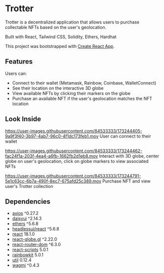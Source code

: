 # Trotter

Trotter is a decentralized application that allows users to purchase collectable NFTs based on the user's geolocation. 

Built with React, Tailwind CSS, Solidity, Ethers, Hardhat

This project was bootstrapped with [Create React App](https://github.com/facebook/create-react-app).

## Features

Users can:
- Connect to their wallet (Metamask, Rainbow, Coinbase, WalletConnect)
- See their location on the interactive 3D globe
- View available NFTs by clicking their markers on the globe
- Purchase an available NFT if the user's geolocation matches the NFT location

## Look Inside

https://user-images.githubusercontent.com/84533333/173244405-9a9f3f40-3b97-4ab7-96c0-4f1dc173feb1.mov
User can connect to their wallet

https://user-images.githubusercontent.com/84533333/173244462-fac24f1a-203f-4ea4-a6fb-1662fb2d1eb8.mov
Interact with 3D globe, center globe on user's geolocation, click on globe markers to view associated NFTs

https://user-images.githubusercontent.com/84533333/173244791-5e1c63cc-6b7a-490f-8ec7-675afd25c389.mov
Purchase NFT and view user's Trotter collection


## Dependencies

- [axios](https://axios-http.com/) ^0.27.2 
- [daisyui](https://daisyui.com/) ^2.14.3
- [ethers](https://docs.ethers.io/v5/) ^5.6.8
- [headlessui/react](https://headlessui.dev/) ^5.6.8
- [react](https://reactjs.org/) 18.1.0
- [react-globe.gl](https://www.npmjs.com/package/react-globe.gl) ^2.22.0 
- [react-router-dom](https://www.npmjs.com/package/react-router-dom/) ^6.3.0
- [react-scripts](https://www.npmjs.com/package/react-scripts/) 5.0.1
- [rainbowkit](https://www.rainbowkit.com/) 5.0.1
- [util](https://www.npmjs.com/package/util) 0.12.4
- [wagmi](https://wagmi.sh/) ^0.4.3
